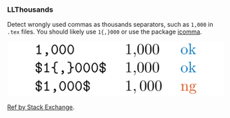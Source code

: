 <!-- markdownlint-disable MD041 -->
<!-- detect `1,000` etc. -->

### LLThousands

Detect wrongly used commas as thousands separators, such as `1,000` in `.tex` files.
You should likely use `1{,}000` or use the package [icomma](https://ctan.org/pkg/icomma?lang=en).

![rules/LLThousands](rules/LLThousands/LLThousands.png)

[Ref by Stack Exchange](https://tex.stackexchange.com/questions/303110/avoid-space-after-commas-used-as-thousands-separator-in-math-mode).
